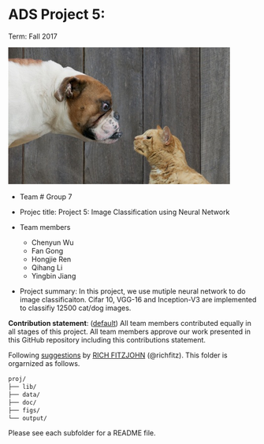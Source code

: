 # ADS Project 5: 

Term: Fall 2017

![image](figs/woof_meow.jpg)

+ Team # Group 7
+ Projec title: Project 5: Image Classification using Neural Network
+ Team members
	+ Chenyun Wu
	+ Fan Gong
	+ Hongjie Ren
	+ Qihang Li
	+ Yingbin Jiang
	
+ Project summary: In this project, we use mutiple neural network to do image classificaiton. Cifar 10, VGG-16 and Inception-V3 are implemented to classifiy 12500 cat/dog images.
	
**Contribution statement**: ([default](doc/a_note_on_contributions.md)) All team members contributed equally in all stages of this project. All team members approve our work presented in this GitHub repository including this contributions statement. 

Following [suggestions](http://nicercode.github.io/blog/2013-04-05-projects/) by [RICH FITZJOHN](http://nicercode.github.io/about/#Team) (@richfitz). This folder is orgarnized as follows.

```
proj/
├── lib/
├── data/
├── doc/
├── figs/
└── output/
```

Please see each subfolder for a README file.
